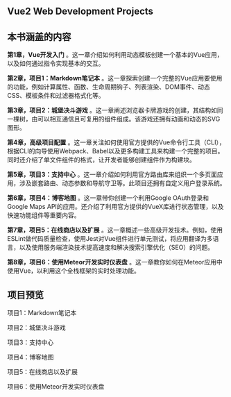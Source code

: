 ## Vue2 Web Development Projects

## 本书涵盖的内容

**第1章，Vue开发入门** 。这一章介绍如何利用动态模板创建一个基本的Vue应用，以及如何通过指令实现基本的交互。

**第2章，项目1：Markdown笔记本** 。这一章探索创建一个完整的Vue应用要使用的功能，例如计算属性、函数、生命周期钩子、列表渲染、DOM事件、动态CSS、模板条件和过滤器格式化等。

**第3章，项目2：城堡决斗游戏** 。这一章阐述浏览器卡牌游戏的创建，其结构如同一棵树，由可以相互通信且可复用的组件组成。该游戏还拥有动画和动态的SVG图形。

**第4章，高级项目配置** 。这一章关注如何使用官方提供的Vue命令行工具（CLI），根据CLI的向导使用Webpack、Babel以及更多构建工具来构建一个完整的项目。同时还介绍了单文件组件的格式，让开发者能够创建组件作为构建块。

**第5章，项目3：支持中心** 。这一章介绍如何利用官方路由库来组织一个多页面应用，涉及嵌套路由、动态参数和导航守卫等。此项目还拥有自定义用户登录系统。

**第6章，项目4：博客地图** 。这一章带你创建一个利用Google OAuth登录和Google Maps API的应用。还介绍了利用官方提供的VueX库进行状态管理，以及快速功能组件等重要内容。

**第7章，项目5：在线商店以及扩展** 。这一章概述一些高级开发技术。例如，使用ESLint做代码质量检查，使用Jest对Vue组件进行单元测试，将应用翻译为多语言，以及使用服务端渲染技术提高速度和解决搜索引擎优化（SEO）的问题。

**第8章，项目6：使用Meteor开发实时仪表盘** 。这一章教你如何在Meteor应用中使用Vue，以利用这个全栈框架的实时处理功能。

## 项目预览

项目1：Markdown笔记本

项目2：城堡决斗游戏

项目3：支持中心

项目4：博客地图

项目5：在线商店以及扩展

项目6：使用Meteor开发实时仪表盘